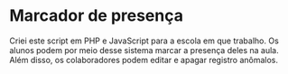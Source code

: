 # Marcador de presença

Criei este script em PHP e JavaScript para a escola em que trabalho. Os alunos podem por meio desse sistema marcar a presença deles na aula.
Além disso, os colaboradores podem editar e apagar registro anômalos.
